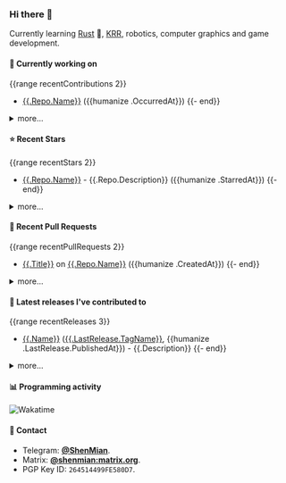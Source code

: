 ### Hi there :wave:

Currently learning [Rust] :crab:, [KRR], robotics, computer graphics and game development.

[Rust]: https://www.rust-lang.org/
[KRR]: https://en.wikipedia.org/wiki/Knowledge_representation_and_reasoning

#### 🔭 Currently working on

{{range recentContributions 2}}

- [{{.Repo.Name}}]({{.Repo.URL}}) ({{humanize .OccurredAt}})
  {{- end}}

<details><summary>more...</summary>
{{range recentContributions 10}}
1. [{{.Repo.Name}}]({{.Repo.URL}}) ({{humanize .OccurredAt}})
{{- end}}
</details>

#### :star: Recent Stars

{{range recentStars 2}}

- [{{.Repo.Name}}]({{.Repo.URL}}) - {{.Repo.Description}} ({{humanize .StarredAt}})
  {{- end}}

<details><summary>more...</summary>
{{range recentStars 10}}
1. [{{.Repo.Name}}]({{.Repo.URL}}) - {{.Repo.Description}} ({{humanize .StarredAt}})
{{- end}}
</details>

#### :hammer: Recent Pull Requests

{{range recentPullRequests 2}}

- [{{.Title}}]({{.URL}}) on [{{.Repo.Name}}]({{.Repo.URL}}) ({{humanize .CreatedAt}})
  {{- end}}

<details><summary>more...</summary>
{{range recentPullRequests 10}}
1. [{{.Title}}]({{.URL}}) on [{{.Repo.Name}}]({{.Repo.URL}}) ({{humanize .CreatedAt}})
{{- end}}
</details>

#### :seedling: Latest releases I've contributed to

{{range recentReleases 3}}

- [{{.Name}}]({{.URL}}) ([{{.LastRelease.TagName}}]({{.LastRelease.URL}}), {{humanize .LastRelease.PublishedAt}}) - {{.Description}}
  {{- end}}

<details><summary>more...</summary>
{{range recentReleases 10}}
1. [{{.Name}}]({{.URL}}) ([{{.LastRelease.TagName}}]({{.LastRelease.URL}}), {{humanize .LastRelease.PublishedAt}}) - {{.Description}}
{{- end}}
</details>

#### :bar_chart: Programming activity

![Wakatime](https://github-readme-stats.vercel.app/api/wakatime?username=ShenMian&api_domain=wakapi.dev&bg_color=1A202C&title_color=2F855A&icon_color=2F855A&text_color=ffffff&custom_title=Weekly+programming+activity&layout=compact)

#### :speech_balloon: Contact

- Telegram: [**@ShenMian**](https://t.me/shenmian).
- Matrix: [**@shenmian:matrix.org**](https://matrix.to/#/@shenmian:matrix.org).
- PGP Key ID: `264514499FE580D7`.

<!--
- 🤔 I’m looking for help with ...
- 👯 I’m looking to collaborate on ...
-  Ask me about ...
- 😄 Pronouns: ...
- ⚡ Fun fact: ...
-->
